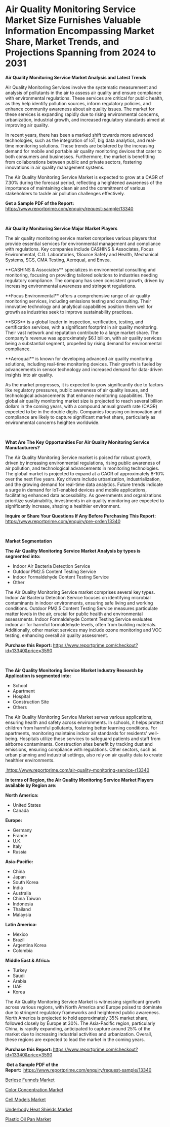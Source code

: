<p><h1>Air Quality Monitoring Service Market Size Furnishes Valuable Information Encompassing Market Share, Market Trends, and Projections Spanning from 2024 to 2031</h1></p><p><strong>Air Quality Monitoring Service Market Analysis and Latest Trends</strong></p>
<p><p>Air Quality Monitoring Services involve the systematic measurement and analysis of pollutants in the air to assess air quality and ensure compliance with environmental regulations. These services are critical for public health, as they help identify pollution sources, inform regulatory policies, and enhance community awareness about air quality issues. The market for these services is expanding rapidly due to rising environmental concerns, urbanization, industrial growth, and increased regulatory standards aimed at improving air quality.</p><p>In recent years, there has been a marked shift towards more advanced technologies, such as the integration of IoT, big data analytics, and real-time monitoring solutions. These trends are bolstered by the increasing demand for mobile and portable air quality monitoring devices that cater to both consumers and businesses. Furthermore, the market is benefitting from collaborations between public and private sectors, fostering innovations in air quality management systems. </p><p>The Air Quality Monitoring Service Market is expected to grow at a CAGR of 7.30% during the forecast period, reflecting a heightened awareness of the importance of maintaining clean air and the commitment of various stakeholders to tackle air pollution challenges effectively.</p></p>
<p><strong>Get a Sample PDF of the Report:&nbsp;</strong> <a href="https://www.reportprime.com/enquiry/request-sample/13340">https://www.reportprime.com/enquiry/request-sample/13340</a></p>
<p>&nbsp;</p>
<p><strong>Air Quality Monitoring Service Major Market Players</strong></p>
<p><p>The air quality monitoring service market comprises various players that provide essential services for environmental management and compliance with regulations. Key companies include CASHINS & Associates, Focus Environmental, C.G. Laboratories, 1Source Safety and Health, Mechanical Systems, SGS, CMA Testing, Aeroqual, and Envea.</p><p>**CASHINS & Associates** specializes in environmental consulting and monitoring, focusing on providing tailored solutions to industries needing regulatory compliance. The company has seen consistent growth, driven by increasing environmental awareness and stringent regulations.</p><p>**Focus Environmental** offers a comprehensive range of air quality monitoring services, including emissions testing and consulting. Their innovative technology and analytical capabilities position them well for growth as industries seek to improve sustainability practices.</p><p>**SGS** is a global leader in inspection, verification, testing, and certification services, with a significant footprint in air quality monitoring. Their vast network and reputation contribute to a large market share. The company's revenue was approximately $6.1 billion, with air quality services being a substantial segment, propelled by rising demand for environmental compliance.</p><p>**Aeroqual** is known for developing advanced air quality monitoring solutions, including real-time monitoring devices. Their growth is fueled by advancements in sensor technology and increased demand for data-driven insights into air quality.</p><p>As the market progresses, it is expected to grow significantly due to factors like regulatory pressures, public awareness of air quality issues, and technological advancements that enhance monitoring capabilities. The global air quality monitoring market size is projected to reach several billion dollars in the coming years, with a compound annual growth rate (CAGR) expected to be in the double digits. Companies focusing on innovation and compliance are likely to capture significant market share, particularly as environmental concerns heighten worldwide.</p></p>
<p>&nbsp;</p>
<p><strong>What Are The Key Opportunities For Air Quality Monitoring Service Manufacturers?</strong></p>
<p><p>The Air Quality Monitoring Service market is poised for robust growth, driven by increasing environmental regulations, rising public awareness of air pollution, and technological advancements in monitoring technologies. The global market is projected to expand at a CAGR of approximately 8-10% over the next five years. Key drivers include urbanization, industrialization, and the growing demand for real-time data analytics. Future trends indicate a surge in demand for IoT-enabled devices and mobile applications, facilitating enhanced data accessibility. As governments and organizations prioritize sustainability, investments in air quality monitoring are expected to significantly increase, shaping a healthier environment.</p></p>
<p><strong>Inquire or Share Your Questions If Any Before Purchasing This Report:</strong> <a href="https://www.reportprime.com/enquiry/pre-order/13340">https://www.reportprime.com/enquiry/pre-order/13340</a></p>
<p>&nbsp;</p>
<p><strong>Market Segmentation</strong></p>
<p><strong>The Air Quality Monitoring Service Market Analysis by types is segmented into:</strong></p>
<p><ul><li>Indoor Air Bacteria Detection Service</li><li>Outdoor PM2.5 Content Testing Service</li><li>Indoor Formaldehyde Content Testing Service</li><li>Other</li></ul></p>
<p><p>The Air Quality Monitoring Service market comprises several key types. Indoor Air Bacteria Detection Service focuses on identifying microbial contaminants in indoor environments, ensuring safe living and working conditions. Outdoor PM2.5 Content Testing Service measures particulate matter levels in the air, crucial for public health and environmental assessments. Indoor Formaldehyde Content Testing Service evaluates indoor air for harmful formaldehyde levels, often from building materials. Additionally, other market services may include ozone monitoring and VOC testing, enhancing overall air quality assessment.</p></p>
<p><strong>Purchase this Report:&nbsp;</strong><a href="https://www.reportprime.com/checkout?id=13340&price=3590">https://www.reportprime.com/checkout?id=13340&price=3590</a></p>
<p>&nbsp;</p>
<p><strong>The Air Quality Monitoring Service Market Industry Research by Application is segmented into:</strong></p>
<p><ul><li>School</li><li>Apartment</li><li>Hospital</li><li>Construction Site</li><li>Others</li></ul></p>
<p><p>The Air Quality Monitoring Service Market serves various applications, ensuring health and safety across environments. In schools, it helps protect children from harmful pollutants, fostering better learning conditions. For apartments, monitoring maintains indoor air standards for residents' well-being. Hospitals utilize these services to safeguard patients and staff from airborne contaminants. Construction sites benefit by tracking dust and emissions, ensuring compliance with regulations. Other sectors, such as urban planning and industrial settings, also rely on air quality data to create healthier environments.</p></p>
<p><a href="https://www.reportprime.com/air-quality-monitoring-service-r13340">&nbsp;https://www.reportprime.com/air-quality-monitoring-service-r13340</a></p>
<p><strong>In terms of Region, the Air Quality Monitoring Service Market Players available by Region are:</strong></p>
<p>
    <p> <strong> North America: </strong>
        <ul>
            <li>United States</li>
            <li>Canada</li>
        </ul>
        </p> 
    <p> <strong> Europe: </strong>
        <ul>
            <li>Germany</li>
            <li>France</li>
            <li>U.K.</li>
            <li>Italy</li>
            <li>Russia</li>
        </ul>
        </p> 
    <p> <strong> Asia-Pacific: </strong>
        <ul>
            <li>China</li>
            <li>Japan</li>
            <li>South Korea</li>
            <li>India</li>
            <li>Australia</li>
            <li>China Taiwan</li>
            <li>Indonesia</li>
            <li>Thailand</li>
            <li>Malaysia</li>
        </ul>
        </p> 
    <p> <strong> Latin America: </strong>
        <ul>
            <li>Mexico</li>
            <li>Brazil</li>
            <li>Argentina Korea</li>
            <li>Colombia</li>
        </ul>
        </p> 
    <p> <strong> Middle East & Africa: </strong>
        <ul>
            <li>Turkey</li>
            <li>Saudi</li>
            <li>Arabia</li>
            <li>UAE</li>
            <li>Korea</li>
        </ul>
    </p>
    </p>
<p><p>The Air Quality Monitoring Service Market is witnessing significant growth across various regions, with North America and Europe poised to dominate due to stringent regulatory frameworks and heightened public awareness. North America is projected to hold approximately 35% market share, followed closely by Europe at 30%. The Asia-Pacific region, particularly China, is rapidly expanding, anticipated to capture around 25% of the market due to increasing industrial activities and urbanization. Overall, these regions are expected to lead the market in the coming years.</p></p>
<p><strong>Purchase this Report: </strong><a href="https://www.reportprime.com/checkout?id=13340&price=3590">https://www.reportprime.com/checkout?id=13340&price=3590</a></p>
<p>&nbsp;<strong>Get a Sample PDF of the Report:&nbsp;&nbsp;</strong><a href="https://www.reportprime.com/enquiry/request-sample/13340">https://www.reportprime.com/enquiry/request-sample/13340</a></p>
<p><strong></strong></p>
<p><p><a href="https://www.linkedin.com/pulse/unlocking-growth-potential-market-strategic-analysis-pq9ec?trackingId=Ol50UgC6Rf2LOzurIjLoMQ%3D%3D">Berlese Funnels Market</a></p><p><a href="https://medium.com/@cyb3rpunksai/future-trajectory-of-the-color-concentration-market-emerging-market-trends-and-forecasts-till-2031-a21328a93386">Color Concentration Market</a></p><p><a href="https://www.linkedin.com/pulse/cell-models-market-evolution-global-trends-regional-cbagc?trackingId=x4w9m77uT%2FOluHTzfjfaWw%3D%3D">Cell Models Market</a></p><p><a href="https://issuu.com/reportprime-2/docs/underbody-heat-shields-market-size-_44e3462191b444">Underbody Heat Shields Market</a></p><p><a href="https://issuu.com/reportprime-2/docs/plastic-oil-pan-market-size-2030.pp_418da909b57cc2">Plastic Oil Pan Market</a></p></p>